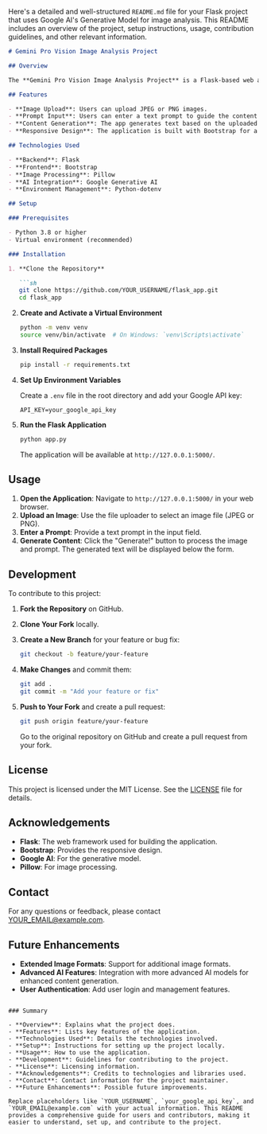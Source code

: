 Here's a detailed and well-structured `README.md` file for your Flask project that uses Google AI's Generative Model for image analysis. This README includes an overview of the project, setup instructions, usage, contribution guidelines, and other relevant information.

```markdown
# Gemini Pro Vision Image Analysis Project

## Overview

The **Gemini Pro Vision Image Analysis Project** is a Flask-based web application that leverages Google AI's Generative Model to analyze images and generate text based on user prompts. The application features a modern, responsive front-end built with Bootstrap, providing an engaging and user-friendly experience.

## Features

- **Image Upload**: Users can upload JPEG or PNG images.
- **Prompt Input**: Users can enter a text prompt to guide the content generation.
- **Content Generation**: The app generates text based on the uploaded image and prompt using Google AI's Generative Model.
- **Responsive Design**: The application is built with Bootstrap for a responsive and attractive UI.

## Technologies Used

- **Backend**: Flask
- **Frontend**: Bootstrap
- **Image Processing**: Pillow
- **AI Integration**: Google Generative AI
- **Environment Management**: Python-dotenv

## Setup

### Prerequisites

- Python 3.8 or higher
- Virtual environment (recommended)

### Installation

1. **Clone the Repository**

   ```sh
   git clone https://github.com/YOUR_USERNAME/flask_app.git
   cd flask_app
   ```

2. **Create and Activate a Virtual Environment**

   ```sh
   python -m venv venv
   source venv/bin/activate  # On Windows: `venv\Scripts\activate`
   ```

3. **Install Required Packages**

   ```sh
   pip install -r requirements.txt
   ```

4. **Set Up Environment Variables**

   Create a `.env` file in the root directory and add your Google API key:

   ```plaintext
   API_KEY=your_google_api_key
   ```

5. **Run the Flask Application**

   ```sh
   python app.py
   ```

   The application will be available at `http://127.0.0.1:5000/`.

## Usage

1. **Open the Application**: Navigate to `http://127.0.0.1:5000/` in your web browser.
2. **Upload an Image**: Use the file uploader to select an image file (JPEG or PNG).
3. **Enter a Prompt**: Provide a text prompt in the input field.
4. **Generate Content**: Click the "Generate!" button to process the image and prompt. The generated text will be displayed below the form.

## Development

To contribute to this project:

1. **Fork the Repository** on GitHub.
2. **Clone Your Fork** locally.
3. **Create a New Branch** for your feature or bug fix:

   ```sh
   git checkout -b feature/your-feature
   ```

4. **Make Changes** and commit them:

   ```sh
   git add .
   git commit -m "Add your feature or fix"
   ```

5. **Push to Your Fork** and create a pull request:

   ```sh
   git push origin feature/your-feature
   ```

   Go to the original repository on GitHub and create a pull request from your fork.

## License

This project is licensed under the MIT License. See the [LICENSE](LICENSE) file for details.

## Acknowledgements

- **Flask**: The web framework used for building the application.
- **Bootstrap**: Provides the responsive design.
- **Google AI**: For the generative model.
- **Pillow**: For image processing.

## Contact

For any questions or feedback, please contact [YOUR_EMAIL@example.com](mailto:gudisasandeep141312@gmail.com).

## Future Enhancements

- **Extended Image Formats**: Support for additional image formats.
- **Advanced AI Features**: Integration with more advanced AI models for enhanced content generation.
- **User Authentication**: Add user login and management features.

```

### Summary

- **Overview**: Explains what the project does.
- **Features**: Lists key features of the application.
- **Technologies Used**: Details the technologies involved.
- **Setup**: Instructions for setting up the project locally.
- **Usage**: How to use the application.
- **Development**: Guidelines for contributing to the project.
- **License**: Licensing information.
- **Acknowledgements**: Credits to technologies and libraries used.
- **Contact**: Contact information for the project maintainer.
- **Future Enhancements**: Possible future improvements.

Replace placeholders like `YOUR_USERNAME`, `your_google_api_key`, and `YOUR_EMAIL@example.com` with your actual information. This README provides a comprehensive guide for users and contributors, making it easier to understand, set up, and contribute to the project.
